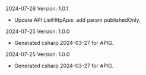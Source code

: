 2024-07-26 Version: 1.0.1
- Update API ListHttpApis: add param publishedOnly.


2024-07-25 Version: 1.0.0
- Generated csharp 2024-03-27 for APIG.

2024-07-25 Version: 1.0.0
- Generated csharp 2024-03-27 for APIG.

